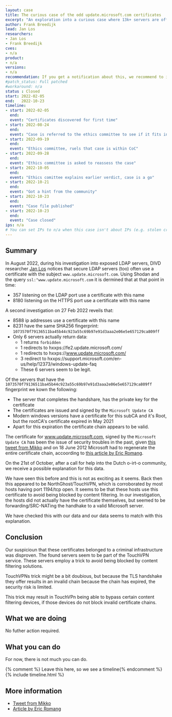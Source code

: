 ```yaml
---
layout: case
title: The curious case of the odd update.microsoft.com certificates
excerpt: "An exploration into a curious case where 13k+ servers are offering the same tls certificate"
author: Frank Breedijk
lead: Jan Los
researchers:
- Jan Los
- Frank Breedijk
cves:
- n/a
product: 
- n/a
versions: 
- n/a
recommendation: If you get a notification about this, we recommend to investigate why this certificate is being served and take appropriate action.
#patch_status: Full patched
#workaround: n/a
status : Closed
start: 2022-02-05
end:   2022-10-23
timeline:
- start: 2022-02-05
  end:
  event: "Certificates discovered for first time"
- start: 2022-08-24
  end:
  event: "Case is referred to the ethics committee to see if it fits into the CoC"
- start: 2022-09-19
  end:
  event: "Ethics committee, ruels that case is within CoC"
- start: 2022-09-28
  end:
  event: "Ethics committee is asked to reassess the case"
- start: 2022-10-05
  end:
  event: "Ethics comittee explains earlier verdict, case is a go"
- start: 2022-10-21
  end:
  event: "Got a hint from the community"
- start: 2022-10-23
  end:
  event: "Case file published"
- start: 2022-10-23
  end:
  event: "Case closed"
ips: n/a
# You can set IPs to n/a when this case isn't about IPs (e.g. stolen credentials)
---
```

## Summary

In August 2022, during his investigation into exposed LDAP servers, DIVD researcher [Jan Los](https://www.divd.nl/team/Jan+Los/) notices that secure LDAP servers (too) often use a certificate with the subject `www.update.microsoft.com`. Using Shodan and the query `ssl:"www.update.microsoft.com` it is dermined that at that point in time:

* 357 listening on the LDAP port use a certificate with this name
* 8180 listening on the HTTPS port use a certificate with this name

A second investigation on 27 Feb 2022 reveils that:
* 8588 ip addresses use a certificate with this name
* 8231 have the same SHA256 fingerprint: `1073570f79136511ba45b44c923a55c69b97e91d3aaa2e06e5e657129ca809ff`
* Only 6 servers actually return data:
  - 1 returns `forbidden`
  - 1 redirects to hxxps://fe2.update.microsoft.com/
  - 1 redirects to hxxps://www.update.microsoft.com/
  - 3 redirect to hxxps://support.microsoft.com/en-us/help/12373/windows-update-faq
  - These 6 servers seem to be legit.

Of the servers that have the `1073570f79136511ba45b44c923a55c69b97e91d3aaa2e06e5e657129ca809ff` fingerprint we kown the following:
* The server that completes the handshare, has the private key for the certificate
* The certificates are issued and signed by the `Microsoft Update CA`
* Modern windows versions have a certificate for this subCA and it's Root, but the rootCA's certificate expired in May 2021
* Apart for this expiration the certificate chain appears to be valid.

The certificate for www.update.microsoft.com, signed by the `Microsoft Update CA` has been the issue of security troubles in the past, given [this tweet from Mikko](https://twitter.com/mikko/status/214263127007690752) and on 18 June 2012 Microsoft had to regenerate the entire certificate chain, accoording to [this article by Eric Romang](https://eromang.zataz.com/2012/06/18/update-microsoft-com-ssl-warnings-due-certificate-chain-update/).

On the 21st of October, after a call for help into the Dutch o-irt-o community, we receive a possible explanation for this data. 

We have seen this before and this is not as exciting as it seems. Back then this appeared to be NorthGhost/TouchVPN, which is corroborated by most hosts having port 1194/tcp open. It seems to be that these hosts use this certificate to avoid being blocked by content filtering. In our investigation, the hosts did not actually have the certificate themselves, but seemed to be forwarding/SRC-NATing the handhake to a valid Microsoft server.

We have checked this with our data and our data seems to match with this explanation.

## Conclusion

Our suspicioun that these certificates belonged to a criminal infrastructure was disproven. The found servers seem to be part of the TouchVPN service. These servers employ a trick to avoid being blocked by content filtering solutions.

TouchVPNs trick might be a bit doubious, but because the TLS handshake they offer results in an invalid chain because the chain has expired, the security risk is limited.

This trick may result in TouchVPn being able to bypass certain content filtering devices, if those devices do not block invalid certificate chains.

## What we are doing

No futher action required.

## What you can do

For now, there is not much you can do.

{% comment %}  Leave this here, so we see a timeline{% endcomment %}
{% include timeline.html %}


## More information
* [Tweet from Mikko](https://twitter.com/mikko/status/214263127007690752)
* [Article by Eric Romang](https://eromang.zataz.com/2012/06/18/update-microsoft-com-ssl-warnings-due-certificate-chain-update/)
